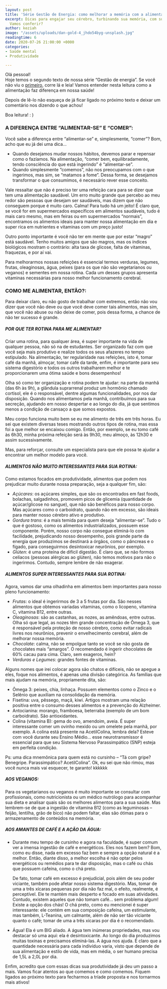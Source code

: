 ```yaml
---
layout: post
title: 'Série Gestão de Energia: como melhorar a memória com a alimentação'
excerpt: Dicas para engajar seu cérebro, turbinando sua memória, com sua alimentação!
  Vamos conferir?
author: keziah
image: "/assets/uploads/dan-gold-4_jhdo54byg-unsplash.jpg"
readingtime: 6
date: 2020-07-26 21:00:00 +0000
categories:
- Saúde mental
- Produtividade

---
```

Olá pessoal!  
Hoje temos o segundo texto de nossa série “Gestão de energia”. Se você não viu o [primeiro](https://blog.muskify.app/seu-sono-e-como-ele-influencia-seu-aprendizado "Sono"), corre lá e leia! Vamos entender nesta leitura como a alimentação faz diferença em nossa saúde!

Depois de lê-lo não esqueça de já ficar ligado no próximo texto e deixar um comentário nos dizendo o que achou!

Boa leitura! : )

### **A DIFERENÇA ENTRE “ALIMENTAR-SE” E “COMER”:**

Você sabe a diferença entre “alimentar-se” e, simplesmente, “comer”? Bom, acho que eu já dei uma dica...

* Quando desejamos mudar nossos hábitos, devemos parar e repensar como o fazíamos. Na alimentação, “comer bem, equilibradamente, tendo consciência do que está ingerindo” é “alimentar-se”.
* Quando simplesmente “comemos”, não nos preocupamos com o que ingerimos, mas sim, se “matamos a fome”. Dessa forma, se desejamos transformar o que consumimos, é necessário rever esse conceito.

Vale ressaltar que não é preciso ter uma refeição cara para se dizer que tem uma alimentação saudável. Um erro muito grande que percebo ao meu redor são pessoas que desejam ser saudáveis, mas dizem que não conseguem porque é muito caro. Calma! Para tudo há um jeito! É claro que, se você for em supermercados específicos em alimentos saudáveis, tudo é mais caro mesmo, mas em feiras ou em supermercados “normais”, encontramos os alimentos ideais para manter nossa alimentação em dia e super rica em nutrientes e vitaminas com um preço justo!

Outro ponto importante é você não ter em mente que por estar “magro” está saudável. Tenho muitos amigos que são magros, mas os índices biológicos mostram o contrário: alta taxa de glicose, falta de vitaminas, fraquezas, e por aí vai.

Para melhorarmos nossas refeições é essencial termos verduras, legumes, frutas, oleaginosas, água, peixes (para os que não são vegetarianos ou veganos) e sementes em nossa rotina. Cada um desses grupos apresenta vitaminas necessárias para nosso melhor funcionamento cerebral.

### **COMO ME ALIMENTAR, ENTÃO?:**

Para deixar claro, eu não gosto de trabalhar com extremos, então não vou dizer que você não deve ou que você deve comer tais alimentos, mas sim, que você não abuse ou não deixe de comer, pois dessa forma, a chance de não ter sucesso é grande.

##### **POR QUE TER ROTINA PARA ME ALIMENTAR?**

Criar uma rotina, para qualquer área, é super importante na vida de qualquer pessoa, não só na de estudantes. Ser organizado faz com que você seja mais produtivo e realize todos os seus afazeres no tempo estipulado. Na alimentação, ter regularidade nas refeições, isto é, tomar café da manhã, almoçar, tomar café da tarde, enfim, é importante para seu sistema digestório e todos os outros trabalharem melhor e te proporcionarem uma ótima saúde e bons desempenhos!

Olha só como ter organização e rotina podem te ajudar: na parte da manhã (das 6h às 9h), a glândula suprarrenal produz um hormônio chamado cortisol, ele é o responsável, dentre algumas funcionalidades, por nos dar disposição. Quando nos alimentamos pela manhã, contribuímos para sua secreção, ajudando em nosso despertar e ao longo do dia, já que sentimos menos a condição de cansaço a que somos expostos.

Meu corpo funciona muito bem se eu me alimento de três em três horas. Eu sei que existem diversas teses mostrando outros tipos de rotina, mas essa foi a que melhor se encaixou comigo. Então, por exemplo, se eu tomo café às 6h30, minha próxima refeição será às 9h30, meu almoço, às 12h30 e assim sucessivamente.

Mas, para reforçar, consulte um especialista para que ele possa te ajudar a encontrar um melhor modelo para você.

##### **ALIMENTOS NÃO MUITO INTERESSANTES PARA SUA ROTINA:**

Como estamos focados em produtividade, alimentos que podem nos prejudicar muito durante nossa preparação, seja a qualquer fim, são:

* _Açúcares_: os açúcares simples, que são os encontrados em fast foods, bolachas, salgadinhos, promovem picos de glicemia (quantidade de açúcar/glicose no sangue), que não são benéficos para nosso corpo. Mas açúcares como o carboidrato, quando não em excesso, são ideais para manter nosso cérebro ativo e produtivo.
* _Gordura trans_: é a mais temida para quem deseja “alimentar-se”. Tudo o que é gostoso, como os alimentos industrializados, possuem esse componente. Porém, nosso corpo não consegue eliminá-lo com facilidade, prejudicando nosso desempenho, pois grande parte da energia que produzimos se destinará a órgãos, como o pâncreas e o fígado, para conseguirmos desintoxicar neurônios, por exemplo.
* _Glúten_: é uma proteína de difícil digestão. É claro que, se não formos celíacos (pessoas alérgicas ao glúten), não temos motivos para não o ingerirmos. Contudo, sempre lembre de não exagerar.

##### **ALIMENTOS SUPER INTERESSANTES PARA SUA ROTINA:**

Agora, vamos dar uma olhadinha em alimentos bem importantes para nosso pleno funcionamento:

* _Frutas_: o ideal é ingerirmos de 3 a 5 frutas por dia. São nesses alimentos que obtemos variadas vitaminas, como o licopeno, vitamina C, vitamina B12, entre outras.
* _Oleaginosas_: são as castanhas, as nozes, as amêndoas, entre outras. Olha só que legal, as nozes têm grande concentração de Ômega 3, que é responsável pela proteção de nosso cérebro, como evitar radicais livres nos neurônios, prevenir o envelhecimento cerebral, além de melhorar nossa memória.
* _Chocolate_: calma, não se empolgue tanto se você se não gosta de chocolates mais “amargos”. O recomendado é ingerir chocolates de 60% cacau para cima. Claro, sem exageros, hein?
* _Verduras e Legumes_: grandes fontes de vitaminas.

Alguns nomes que irei colocar agora são chatos e difíceis, não se apegue a eles, foque nos alimentos, é apenas uma divisão categórica. As famílias que mais ajudam na memória, propriamente dita, são:

* Ômega 3: peixes, chia, linhaça. Possuem elementos como o Zinco e o Selênio que auxiliam na consolidação da memória.
* Fisetina: uva, pêssego, maçã, kiwi. Artigos mostram uma relação positiva entre o consumo desses alimentos e a prevenção do Alzheimer.
* Antocianina: morango, framboesa, beterraba (exemplo de um bom carboidrato). São antioxidantes.
* Colina (vitamina B): gema do ovo, amendoim, aveia. É super interessante comer um ovinho mexido ou um omelete pela manhã, por exemplo. A colina está presente na AcetilColina, lembra dela? Esteve com você durante seu Ensino Médio... esse neurotransmissor é essencial para que seu Sistema Nervoso Parassimpático (SNP) esteja em perfeita condição.

Ps: uma dica mnemônica para quem está no cursinho – “Tá com gripe? Benegripe. Parassimpático? AcetilColina”. Ok, eu sei que não rimou, mas você nunca mais vai esquecer, te garanto! kkkkkk

##### **AOS VEGANOS:**

Para os vegetarianos ou veganos é muito importante se consultar com profissionais, como nutricionista ou um médico nutrólogo para acompanhar sua dieta e analisar quais são os melhores alimentos para a sua saúde. Mas lembrem-se de que a ingestão de vitamina B12 (como as leguminosas – feijão, lentilha, grão de bico) não podem faltar, elas são ótimas para o armazenamento de conteúdos na memória.

##### **AOS AMANTES DE CAFÉ E A AÇÃO DA ÁGUA:**

* Durante meu tempo de cursinho e agora na faculdade, é super comum ver a imensa ingestão de café e energéticos. Eles nos fazem bem? Bom, como eu disse, nada em excesso faz bem e sempre a opção natural é a melhor. Então, diante disso, a melhor escolha é não optar pelos energéticos ou remédios para te dar disposição, mas o café ou chás que possuem cafeína, como o chá preto.

  De fato, tomar café em excesso é prejudicial, pois além de seu poder viciante, também pode afetar nosso sistema digestório. Mas, tomar de uma a três xícaras pequenas por dia não faz mal, o efeito, realmente, é perceptível. Ele te mantém mais desperto e focado em suas atividades. Contudo, existem aqueles que não tomam café... sem problema algum! Existe a opção dos chás! O chá preto, como eu mencionei é super interessante: ele contém em sua composição cafeína, um estimulante, mas também, L-Teanina, um calmante, além de não ser tão viciante quanto o café; tomar de uma a três xícaras por dia é o recomendado.
* Água! Ela é um BIG aliado. A água tem inúmeras propriedades, mas vou destacar só uma aqui: ela é desintoxicante. Ao longo do dia produzimos muitas toxinas e precisamos eliminá-las. A água nos ajuda. É claro que a quantidade necessária para cada indivíduo varia, visto que depende de sua alimentação e estilo de vida, mas em média, o ser humano precisa de 1,5L a 2,0L por dia.

Enfim, acredito que com essas dicas sua produtividade já deu um passo a mais. Vamos ficar atentos ao que comemos e como comemos. Fiquem ligados ao próximo texto para fecharmos a tríade proposta e nos tornarmos mais ativos!